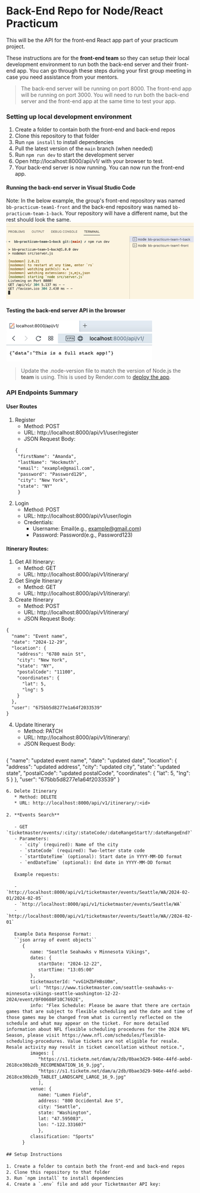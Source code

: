 
# Back-End Repo for Node/React Practicum

This will be the API for the front-end React app part of your practicum project.

These instructions are for the **front-end team** so they can setup their local development environment to run 
both the back-end server and their front-end app. You can go through these steps during your first group meeting 
in case you need assistance from your mentors.

>The back-end server will be running on port 8000. The front-end app will be running on port 3000. You will need to run both the back-end server and the front-end app at the same time to test your app.

### Setting up local development environment

1. Create a folder to contain both the front-end and back-end repos 
2. Clone this repository to that folder
3. Run `npm install` to install dependencies
4. Pull the latest version of the `main` branch (when needed)
5. Run `npm run dev` to start the development server
6. Open http://localhost:8000/api/v1/ with your browser to test.
7. Your back-end server is now running. You can now run the front-end app.

#### Running the back-end server in Visual Studio Code

Note: In the below example, the group's front-end repository was named `bb-practicum-team1-front` and the back-end repository was named `bb-practicum-team-1-back`. Your repository will have a different name, but the rest should look the same.
![vsc running](images/back-end-running-vsc.png)

#### Testing the back-end server API in the browser

![browser server](images/back-end-running-browser.png)

>Update the .node-version file to match the version of Node.js the **team** is using. This is used by Render.com to [deploy the app](https://render.com/docs/node-version).

### API Endpoints Summary

#### User Routes
1. Register
   * Method: POST
   * URL: http://localhost:8000/api/v1/user/register
   * JSON Request Body:
   ```
   {
    "firstName": "Amanda",
    "lastName": "Hockmuth",
    "email": "example@gmail.com",
    "password": "Password129",
    "city": "New York",
    "state": "NY"
    }
   ```
2. Login
   * Method: POST
   * URL: http://localhost:8000/api/v1/user/login
   * Credentials:
     * Username: Email(e.g., example@gmail.com)
     * Password: Password(e.g., Password123)

#### Itinerary Routes:
1. Get All Itinerary:
   * Method: GET
   * URL: http://localhost:8000/api/v1/itinerary/
2. Get Single Itinerary
   * Method: GET
   * URL: http://localhost:8000/api/v1/itinerary/:<id>
3. Create Itinerary
   * Method: POST
   * URL: http://localhost:8000/api/v1/itinerary/
   * JSON Request Body:
```
{
  "name": "Event name",
  "date": "2024-12-29",
  "location": {
    "address": "6780 main St",
    "city": "New York",
    "state": "NY",
    "postalCode": "11100",
    "coordinates": {
      "lat": 5,
      "lng": 5
    }
  },
  "user": "675bb5d8277e1a64f2033539"
}

```
4. Update Itinerary
   * Method: PATCH
   * URL: http://localhost:8000/api/v1/itinerary/:<id>
   * JSON Request Body:
   ```
{
  "name": "updated event name",
  "date": "updated date",
  "location": {
    "address": "updated address",
    "city": "updated city",
    "state": "updated state",
    "postalCode": "updated postalCode",
    "coordinates": {
      "lat": 5,
      "lng": 5
    }
  },
  "user": "675bb5d8277e1a64f2033539"
}

```
6. Delete Itinerary
   * Method: DELETE
   * URL: http://localhost:8000/api/v1/itinerary/:<id>

2. **Events Search**

   - GET `ticketmaster/events/:city/:stateCode/:dateRangeStart?/:dateRangeEnd?`
   - Parameters:
     - `city` (required): Name of the city
     - `stateCode` (required): Two-letter state code
     - `startDateTime` (optional): Start date in YYYY-MM-DD format
     - `endDateTime` (optional): End date in YYYY-MM-DD format

   Example requests:

   - `http://localhost:8000/api/v1/ticketmaster/events/Seattle/WA/2024-02-01/2024-02-05`
   - `http://localhost:8000/api/v1/ticketmaster/events/Seattle/WA`
   - `http://localhost:8000/api/v1/ticketmaster/events/Seattle/WA//2024-02-01`

   Example Data Response Format:
   ``json array of event objects``
      {
         name: "Seattle Seahawks v Minnesota Vikings",
         dates: {
            startDate: "2024-12-22",
            startTime: "13:05:00"
         },
         ticketmasterId: "vvG1HZbFH8sU0m",
         url: "https://www.ticketmaster.com/seattle-seahawks-v-minnesota-vikings-seattle-washington-12-22-2024/event/0F00608F10C7692E",
         info: "Flex Schedule: Please be aware that there are certain games that are subject to flexible scheduling and the date and time of those games may be changed from what is currently reflected on the schedule and what may appear on the ticket. For more detailed information about NFL flexible scheduling procedures for the 2024 NFL Season, please visit https://www.nfl.com/schedules/flexible-scheduling-procedures. Value tickets are not eligible for resale. Resale activity may result in ticket cancellation without notice.",
         images: [
            "https://s1.ticketm.net/dam/a/2db/0bae3d29-946e-44fd-aebd-2618ce30b2db_RECOMENDATION_16_9.jpg",
            "https://s1.ticketm.net/dam/a/2db/0bae3d29-946e-44fd-aebd-2618ce30b2db_TABLET_LANDSCAPE_LARGE_16_9.jpg"
            ],
         venue: {
            name: "Lumen Field",
            address: "800 Occidental Ave S",
            city: "Seattle",
            state: "Washington",
            lat: "47.595083",
            lon: "-122.331607"
            },
         classification: "Sports"
      }
  
## Setup Instructions

1. Create a folder to contain both the front-end and back-end repos
2. Clone this repository to that folder
3. Run `npm install` to install dependencies
4. Create a `.env` file and add your Ticketmaster API key:

